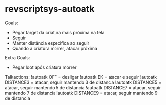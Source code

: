 # revscriptsys-autoatk

Goals:
- Pegar target da criatura mais próxima na tela
- Seguir
- Manter distância especifica ao seguir
- Quando a criatura morrer, atacar próxima

Extra Goals:
- Pegar loot após criatura morrer

Talkactions:
!autoatk OFF = desligar
!autoatk EK = atacar e seguir
!autoatk DISTANCE3 = atacar, seguir mantendo 3 de distancia
!autoatk DISTANCE5 = atacar, seguir mantendo 5 de distancia
!autoatk DISTANCE7 = atacar, seguir mantendo 7 de distancia
!autoatk DISTANCE9 = atacar, seguir mantendo 9 de distancia
